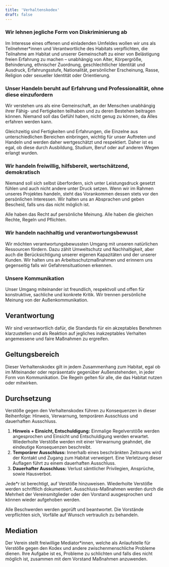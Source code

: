 ```yaml
---
title: 'Verhaltenskodex'
draft: false
---
```


### Wir lehnen jegliche Form von Diskriminierung ab

Im Interesse eines offenen und einladenden Umfeldes wollen wir uns als Teilnehmer\*innen und Verantwortliche des Habitats verpflichten, die Teilnahme am Habitat und unserer Gemeinschaft zu einer von Belästigung freien Erfahrung zu machen – unabhängig von Alter, Körpergröße, Behinderung, ethnischer Zuordnung, geschlechtlicher Identität und Ausdruck, Erfahrungsstufe, Nationalität, persönlicher Erscheinung, Rasse, Religion oder sexueller Identität oder Orientierung.

### Unser Handeln beruht auf Erfahrung und Professionalität, ohne diese einzufordern

Wir verstehen uns als eine Gemeinschaft, an der Menschen unabhängig ihrer Fähig- und Fertigkeiten teilhaben und zu deren Bestehen beitragen können. Niemand soll das Gefühl haben, nicht genug zu können, da Alles erfahren werden kann.

Gleichzeitig sind Fertigkeiten und Erfahrungen, die Einzelne aus unterschiedlichen Bereichen einbringen, wichtig für unser Auftreten und Handeln und werden daher wertgeschätzt und respektiert. Daher ist es egal, ob diese durch Ausbildung, Studium, Beruf oder auf anderen Wegen erlangt wurden.

### Wir handeln freiwillig, hilfsbereit, wertschätzend, demokratisch

Niemand soll sich selbst überfordern, sich unter Leistungsdruck gesetzt fühlen und auch nicht andere unter Druck setzen. Wenn wir im Rahmen unseres Projektes handeln, steht das Vorankommen dessen stets vor den persönlichen Interessen. Wir halten uns an Absprachen und geben Bescheid, falls uns das nicht möglich ist.

Alle haben das Recht auf persönliche Meinung. Alle haben die gleichen Rechte, Regeln und Pflichten.

### Wir handeln nachhaltig und verantwortungsbewusst

Wir möchten verantwortungsbewussten Umgang mit unseren natürlichen Ressourcen fördern. Dazu zählt Umweltschutz und Nachhaltigkeit, aber auch die Berücksichtigung unserer eigenen Kapazitäten und der unserer Kunden. Wir halten uns an Arbeitsschutzmaßnahmen und erinnern uns gegenseitig falls wir Gefahrensituationen erkennen.

### Unsere Kommunikation

Unser Umgang miteinander ist freundlich, respektvoll und offen für konstruktive, sachliche und konkrete Kritik. Wir trennen persönliche Meinung von der Außenkommunikation.

## Verantwortung

Wir sind verantwortlich dafür, die Standards für ein akzeptables Benehmen klarzustellen und als Reaktion auf jegliches inakzeptables Verhalten angemessene und faire Maßnahmen zu ergreifen.

## Geltungsbereich

Dieser Verhaltenskodex gilt in jedem Zusammenhang zum Habitat, egal ob im Miteinander oder repräsentativ gegenüber Außenstehenden, in jeder Form von Kommunikation. Die Regeln gelten für alle, die das Habitat nutzen oder mitwirken.

## Durchsetzung

Verstöße gegen den Verhaltenskodex führen zu Konsequenzen in dieser Reihenfolge: Hinweis, Verwarnung, temporären Ausschluss und dauerhaften Ausschluss.

1. **Hinweis + Einsicht, Entschuldigung:** Einmalige Regelverstöße werden angesprochen und Einsicht und Entschuldigung werden erwartet. Wiederholte Verstöße werden mit einer Verwarnung geahndet, die eindeutige Konsequenzen beschreibt.
2. **Temporärer Ausschluss:** Innerhalb eines beschränkten Zeitraums wird der Kontakt und Zugang zum Habitat verweigert. Eine Verletzung dieser Auflagen führt zu einem dauerhaften Ausschluss.
3. **Dauerhafter Ausschluss:** Verlust sämtlicher Privilegien, Ansprüche, sowie Hausverbot.

Jede\*r ist berechtigt, auf Verstöße hinzuweisen. Wiederholte Verstöße werden schriftlich dokumentiert. Ausschluss-Maßnahmen werden durch die Mehrheit der Vereinsmitglieder oder den Vorstand ausgesprochen und können wieder aufgehoben werden.

Alle Beschwerden werden geprüft und beantwortet. Die Vorstände verpflichten sich, Vorfälle auf Wunsch vertraulich zu behandeln.

## Mediation

Der Verein stellt freiwillige Mediator\*innen, welche als Anlaufstelle für Verstöße gegen den Kodex und andere zwischenmenschliche Probleme dienen. Ihre Aufgabe ist es, Probleme zu schlichten und falls dies nicht möglich ist, zusammen mit dem Vorstand Maßnahmen anzuwenden.

